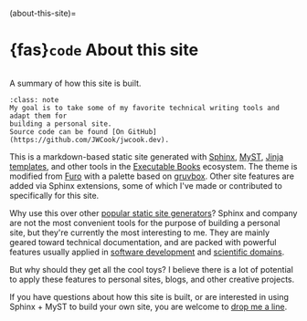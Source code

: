 (about-this-site)=
# {fas}`code` About this site
```{tags} code, docs
```
A summary of how this site is built.

```{admonition} TL;DR
:class: note
My goal is to take some of my favorite technical writing tools and adapt them for
building a personal site.
Source code can be found [On GitHub](https://github.com/JWCook/jwcook.dev).
```

This is a markdown-based static site generated with
[Sphinx](https://www.sphinx-doc.org),
[MyST](https://myst-parser.readthedocs.io),
[Jinja templates](https://jinja.palletsprojects.com/en/3.1.x/), and other tools in the
[Executable Books](https://executablebooks.org) ecosystem. The theme is modified from
[Furo](https://pradyunsg.me/furo) with a palette based on
[gruvbox](https://github.com/morhetz/gruvbox).
Other site features are added via Sphinx extensions, some of which I've made or contributed to
specifically for this site.

Why use this over other [popular static site generators](https://jamstack.org/generators)?
Sphinx and company are not the most convenient tools for the purpose of building a personal site,
but they're currently the most interesting to me. They are mainly geared toward
technical documentation, and are packed with powerful features usually applied in
[software development](https://github.com/readthedocs-examples/awesome-read-the-docs?tab=readme-ov-file#sphinx-projects) and
[scientific domains](https://executablebooks.org/en/latest/gallery/).

But why should they get all the cool toys? I believe there is a lot of potential to apply these
features to personal sites, blogs, and other creative projects.

If you have questions about how this site is built, or are interested in using Sphinx + MyST to build
your own site, you are welcome to [drop me a line](mailto:jwcook@jwcook.dev).
